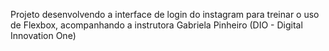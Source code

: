 Projeto desenvolvendo a interface de login do instagram para treinar o uso de Flexbox, acompanhando a instrutora Gabriela Pinheiro (DIO - Digital Innovation One)